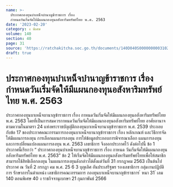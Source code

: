 ```yaml
---
name: >-
  ประกาศกองทุนบำเหน็จบำนาญข้าราชการ เรื่อง
  กำหนดวันเริ่มจัดให้มีแผนกองทุนอสังหาริมทรัพย์ไทย พ.ศ. 2563
date: '2023-02-20'
category: ง พิเศษ
volume: 140
section: 40
page: 31
source: 'https://ratchakitcha.soc.go.th/documents/140D040S0000000003102.pdf'
draft: true
---
```


# ประกาศกองทุนบำเหน็จบำนาญข้าราชการ เรื่อง กำหนดวันเริ่มจัดให้มีแผนกองทุนอสังหาริมทรัพย์ไทย พ.ศ. 2563

ประกาศกองทุนบาเหน็จบานาญข้าราชการ เรื่อง กาหนดวันเริ่มจัดให้มีแผนกองทุนอสังหาริมทรัพย์ไทย พ.ศ. 2563 โดยที่เป็นการสมควรกาหนดวันเริ่มจัดให้มีแผนกองทุนอสังหาริมทรัพย์ไทย อาศัยอานาจตามความในมาตรา 24 แห่งพระราชบัญญัติกองทุนบาเหน็จบานาญข้าราชการ พ.ศ. 2539 ประกอบกับข้อ 17 ของประกาศคณะกรรมการกองทุนบาเหน็จบานาญข้าราชการ เรื่อง หลักเกณฑ์ และวิธีการจัดให้มีแผนการลงทุน การเลือกแผนการลงทุน การให้ข้อมูลประกอบการพิจารณาเลือก แผนการลงทุน และการเปลี่ยนแปลงแผนการลงทุน พ.ศ. 2563 เลขาธิการ จึงออกประกาศไว้ ดังต่อไปนี้ ข้อ 1 ประกาศนี้เรียกว่า “ ประกาศกองทุนบำเหน็จบานาญข้าราชการ เรื่อง กาหนด วันเริ่มจัดให้มีแผนกองทุนอสังหาริมทรัพย์ไทย พ.ศ. 2563” ข้อ 2 ให้เริ่มจัดให้มีแผนกองทุนอสังหาริมทรัพย์ไทยเพื่อให้สมาชิกสามารถใช้สิทธิเลือกลงทุน ในแผนการลงทุนดังกล่าวได้ตั้งแต่วันที่ 31 กรกฎาคม 2563 เป็นต้นไป ประกาศ ณ วันที่ 2 กรกฎา คม พ.ศ. 25 6 3 บุญเลิศ อันประเสริฐพร รองเลขาธิการ กลุ่มงานปฏิบัติการ รักษาการในตำแหน่ง เลขาธิการคณะกรรมการ กองทุนบาเหน็จบานาญข้าราชการ ้ หนา 31 ่ เลม 140 ตอนพิเศษ 40 ง ราชกิจจานุเบกษา 21 กุมภาพันธ์ 2566
